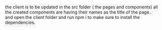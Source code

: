 the client is to be updated in the src folder ( the pages and components)
all the created components are having their names as the title of the page..
and open the client folder and run npm i to make sure to install the dependencies.